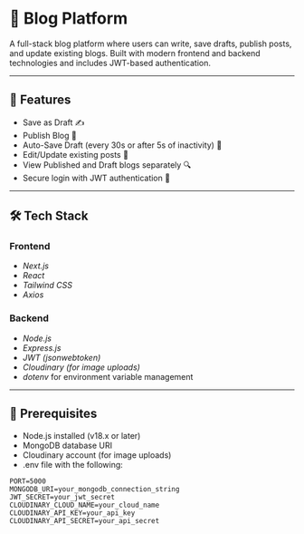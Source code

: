 # 📝 Blog Platform

A full-stack blog platform where users can write, save drafts, publish posts, and update existing blogs. Built with modern frontend and backend technologies and includes JWT-based authentication.

---

## 🚀 Features

- Save as Draft ✍
- Publish Blog 📰
- Auto-Save Draft (every 30s or after 5s of inactivity) 💾
- Edit/Update existing posts 🔄
- View Published and Draft blogs separately 🔍
- Secure login with JWT authentication 🔐

---

## 🛠 Tech Stack

### Frontend

- _Next.js_
- _React_
- _Tailwind CSS_
- _Axios_

### Backend

- _Node.js_
- _Express.js_
- _JWT (jsonwebtoken)_
- _Cloudinary (for image uploads)_
- _dotenv_ for environment variable management

---

## 🧪 Prerequisites

- Node.js installed (v18.x or later)
- MongoDB database URI
- Cloudinary account (for image uploads)
- .env file with the following:

```env
PORT=5000
MONGODB_URI=your_mongodb_connection_string
JWT_SECRET=your_jwt_secret
CLOUDINARY_CLOUD_NAME=your_cloud_name
CLOUDINARY_API_KEY=your_api_key
CLOUDINARY_API_SECRET=your_api_secret
```
